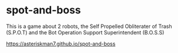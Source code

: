 # spot-and-boss

This is a game about 2 robots, the Self Propelled Obliterater of Trash (S.P.O.T) and the Bot Operation Support Superintendent (B.O.S.S)

https://asteriskman7.github.io/spot-and-boss
